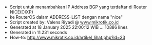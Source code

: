 - Script untuk menambahkan IP Address BGP yang terdaftar di Router NICE(OIXP)
- ke RouterOS dalam ADDRESS-LIST dengan nama "nice"
- Script created by: Valens Riyadi @ www.mikrotik.co.id
- Generated at 18 January 2025 22:00:12 WIB ... 10886 lines
- Generated in 11.231 seconds
- How-to: http://www.mikrotik.co.id/artikel_lihat.php?id=23
